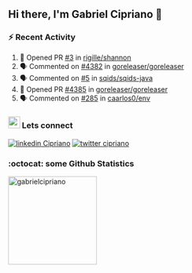 ## Hi there, I'm Gabriel Cipriano 👋


### :zap: Recent Activity
<!--START_SECTION:activity-->
1. 💪 Opened PR [#3](https://github.com/rigille/shannon/pull/3) in [rigille/shannon](https://github.com/rigille/shannon)
2. 🗣 Commented on [#4382](https://github.com/goreleaser/goreleaser/issues/4382#issuecomment-1782808061) in [goreleaser/goreleaser](https://github.com/goreleaser/goreleaser)
3. 🗣 Commented on [#5](https://github.com/sqids/sqids-java/issues/5#issuecomment-1782773005) in [sqids/sqids-java](https://github.com/sqids/sqids-java)
4. 💪 Opened PR [#4385](https://github.com/goreleaser/goreleaser/pull/4385) in [goreleaser/goreleaser](https://github.com/goreleaser/goreleaser)
5. 🗣 Commented on [#285](https://github.com/caarlos0/env/pull/285#issuecomment-1782174317) in [caarlos0/env](https://github.com/caarlos0/env)
<!--END_SECTION:activity-->

### <img src="https://media3.giphy.com/media/S4CNuVzv50UH6gG5AN/giphy.gif?cid=ecf05e47dbmkqif1p4g2lpyegp44k864gkmp9p7bzp2k9hxh&ep=v1_stickers_search&rid=giphy.gif&ct=s" height="24"></img> Lets connect 
<a href="https://www.linkedin.com/in/gabrielcipriano/" target="blank"><img align="center" src="https://img.shields.io/badge/linkedin-%230077B5.svg?&style=for-the-badge&logo=linkedin&logoColor=white" alt="linkedin Cipriano" /></a> <a href="https://twitter.com/ciprigabs" target="blank"><img align="center" src="https://img.shields.io/badge/Twitter-1DA1F2?style=for-the-badge&logo=twitter&logoColor=white" alt="twitter cipriano" /></a>

### :octocat: some Github Statistics

<div>
  <a href="https://github.com/gabrielcipriano">
  <img height="180" src="https://github-readme-stats.vercel.app/api?username=gabrielcipriano&count_private=true&show_icons=true&theme=nord" alt="gabrielcipriano"/>
  </a>
</div>
